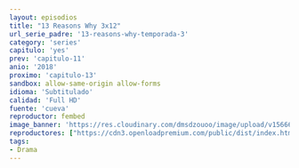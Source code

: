 ```yaml
---
layout: episodios
title: "13 Reasons Why 3x12"
url_serie_padre: '13-reasons-why-temporada-3'
category: 'series'
capitulo: 'yes'
prev: 'capitulo-11'
anio: '2018'
proximo: 'capitulo-13'
sandbox: allow-same-origin allow-forms
idioma: 'Subtitulado'
calidad: 'Full HD'
fuente: 'cueva'
reproductor: fembed
image_banner: 'https://res.cloudinary.com/dmsdzouoo/image/upload/v1566688006/13reasonswhyseason3-min_fwmlxz.jpg'
reproductores: ["https://cdn3.openloadpremium.com/public/dist/index.html?id=f646d08d26ce06ef58d5f840052acee1"]
tags:
- Drama
---
```











